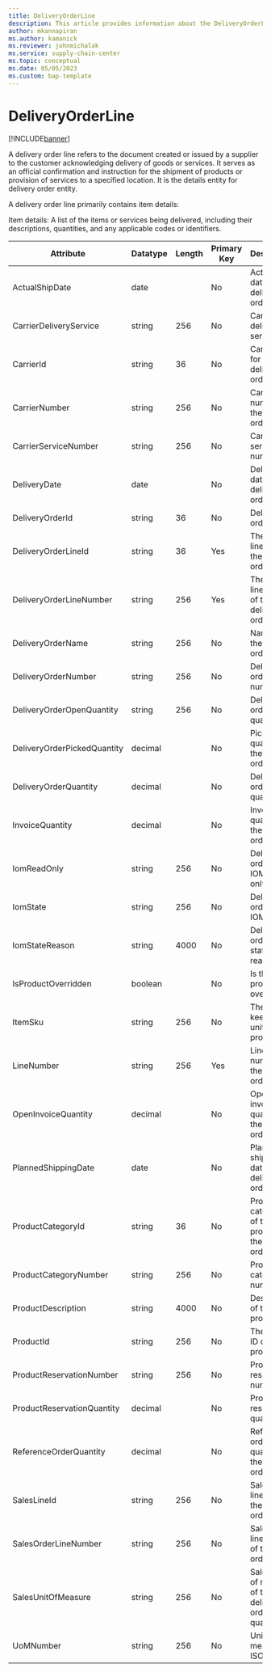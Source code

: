 ```yaml
---
title: DeliveryOrderLine
description: This article provides information about the DeliveryOrderLine entity.
author: mkannapiran
ms.author: kamanick
ms.reviewer: johnmichalak
ms.service: supply-chain-center
ms.topic: conceptual
ms.date: 05/05/2023
ms.custom: bap-template
---
```


# **DeliveryOrderLine**

[!INCLUDE[banner](../../includes/banner.md)]

A delivery order line refers to the document created or issued by a supplier to the customer acknowledging delivery of goods or services. It serves as an official confirmation and instruction for the shipment of products or provision of services to a specified location. It is the details entity for delivery order entity.

A delivery order line primarily contains item details:

Item details: A list of the items or services being delivered, including their descriptions, quantities, and any applicable codes or identifiers.


|	Attribute	|	Datatype	|	Length	|	Primary Key	|	Description	|
|---------------|--------|------|----------|-----------|
|	ActualShipDate	|	date	|		|	No	|	Actual ship date of the delivery order line	|
|	CarrierDeliveryService	|	string	|	256	|	No	|	Carrier delivery service	|
|	CarrierId	|	string	|	36	|	No	|	Carrier ID for the delivery order line	|
|	CarrierNumber	|	string	|	256	|	No	|	Carrier number for the delivery order line	|
|	CarrierServiceNumber	|	string	|	256	|	No	|	Carrier service number	|
|	DeliveryDate	|	date	|		|	No	|	Delivery date of the delivery order	|
|	DeliveryOrderId	|	string	|	36	|	No	|	Delivery order iD	|
|	DeliveryOrderLineId	|	string	|	36	|	Yes	|	The unique line ID of the delivery order	|
|	DeliveryOrderLineNumber	|	string	|	256	|	Yes	|	The unique line number of the delivery order	|
|	DeliveryOrderName	|	string	|	256	|	No	|	Name of the delivery order	|
|	DeliveryOrderNumber	|	string	|	256	|	No	|	Delivery order number	|
|	DeliveryOrderOpenQuantity	|	string	|	256	|	No	|	Delivery order open quantity	|
|	DeliveryOrderPickedQuantity	|	decimal	|		|	No	|	Picked quantity for the delivery order line	|
|	DeliveryOrderQuantity	|	decimal	|		|	No	|	Delivery order quantity	|
|	InvoiceQuantity	|	decimal	|		|	No	|	Invoice quantity of the delivery order line	|
|	IomReadOnly	|	string	|	256	|	No	|	Delivery order line IOM read only	|
|	IomState	|	string	|	256	|	No	|	Delivery order line IOM state	|
|	IomStateReason	|	string	|	4000	|	No	|	Delivery order IOM state reason	|
|	IsProductOverridden	|	boolean	|		|	No	|	Is this product overridden	|
|	ItemSku	|	string	|	256	|	No	|	The stock keeping unit of the product	|
|	LineNumber	|	string	|	256	|	Yes	|	Line number of the delivery order line	|
|	OpenInvoiceQuantity	|	decimal	|		|	No	|	Open invoice quantity for the delivery order line	|
|	PlannedShippingDate	|	date	|		|	No	|	Planned shipping date for the delivery order line	|
|	ProductCategoryId	|	string	|	36	|	No	|	Product category ID of the product in the delivery order	|
|	ProductCategoryNumber	|	string	|	256	|	No	|	Product category number	|
|	ProductDescription	|	string	|	4000	|	No	|	Description of the product	|
|	ProductId	|	string	|	256	|	No	|	The unique ID of the product	|
|	ProductReservationNumber	|	string	|	256	|	No	|	Product reservation number	|
|	ProductReservationQuantity	|	decimal	|		|	No	|	Product reservation quantity	|
|	ReferenceOrderQuantity	|	decimal	|		|	No	|	Reference order quantity for the delivery order line	|
|	SalesLineId	|	string	|	256	|	No	|	Sales order line id of the sales order	|
|	SalesOrderLineNumber	|	string	|	256	|	No	|	Sales order line number of the sales order	|
|	SalesUnitOfMeasure	|	string	|	256	|	No	|	Sales unit of measure of the delivery order line quantity	|
|	UoMNumber	|	string	|	256	|	No	|	Unit of measure ISO code	|

